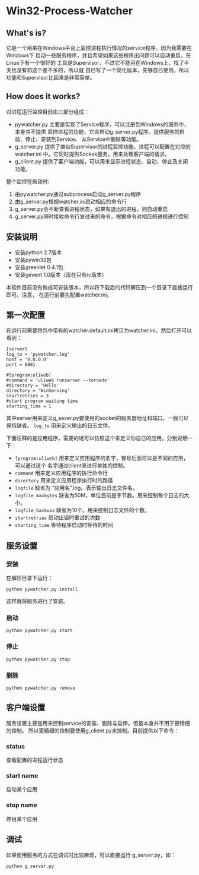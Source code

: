 Win32-Process-Watcher
========================

## What's is?

它是一个用来在Windows平台上监控进程执行情况的service程序。因为我需要在Windows下
启动一些服务程序，并且希望如果这些程序出问题可以自动重启。在Linux下有一个很好的
工具是Supervisor，不过它不能用在Windows上，找了半天也没有和这个差不多的，所以就
自已写了一个简化版本，先够自已使用。所以功能和Supervisor比起来是非常简单。

## How does it works?

对进程运行监控目前由三部分组成：

* pywatcher.py 主要是实现了Service程序，可以注册到Windows的服务中，本身并不提供
  监控进程的功能，它会启动g_server.py程序。提供服务的启动、停止、安装到Service、
  从Service中删除等功能。
* g_server.py 提供了类似Supervisor的进程监控功能。进程可以配置在对应的watcher.ini
  中。它同时提供Sockek服务，用来处理客户端的请求。
* g_client.py 提供了客户端功能，可以用来显示进程状态、启动、停止及关闭功能。

整个监控在启动时:

1. 由pywatcher.py通过subprocess启动g_server.py程序
2. 由g_server.py根据watcher.ini启动相应的命令行
3. g_server.py会不断查看进程状态，如果有退出的进程，则自动重启
4. g_server.py同时接收命令行发过来的命令，根据命令对相应的进程进行控制

## 安装说明

* 安装python 2.7版本
* 安装pywin32包
* 安装greenlet 0.4.1包
* 安装gevent 1.0版本（现在只有rc版本）

本软件目前没有做成可安装版本，所以将下载后的代码解压到一个目录下直接运行即可。注意，
在运行前要先配置watcher.ini。

## 第一次配置

在运行前需要将包中带有的watcher.default.ini拷贝为watcher.ini。然后打开可以看到：

```
[server]
log_to = 'pywatcher.log'
host = '0.0.0.0'
port = 6001

#[program:uliweb]
#command = 'uliweb runserver --tornado'
#directory = 'Hello'
directory = 'WinServing'
startretries = 3
#start program waiting time
starting_time = 1
```

其中server用来定义g_sever.py要使用的socket的服务器地址和端口，一般可以保持缺省。
`log_to` 用来定义输出的日志文件。

下面注释的是应用程序，需要的话可以仿照这个来定义你自已的应用。分别说明一下：

* `[program:uliweb]` 用来定义应用程序的名字，冒号后面可以是不同的应用，可以通过这个
名字通过client来进行单独的控制。
* `command` 用来定义应用程序的执行命令行
* `directory` 用来定义应用程序执行时的路径
* `logfile` 缺省为 “应用名”.log。表示输出日志文件名。
* `logfile_maxbytes` 缺省为50M，单位目前是字节数。用来控制每个日志的大小。
* `logfile_backups` 缺省为10个。用来控制日志文件的个数。
* `startretries` 启动出错时重试的次数
* `starting_time` 等待程序启动时等待的时间

## 服务设置

### 安装

在解压目录下运行：

```
python pywatcher.py install
```

这样就将服务进行了安装。

### 启动

```
python pywatcher.py start
```

### 停止

```
python pywatcher.py stop
```

### 删除

```
python pywatcher.py remove
```

## 客户端设置

服务设置主要是用来控制service的安装、删除与启停。但是本身并不用于更精细的控制。
所以更精细的控制要使用g_client.py来控制。目前提供以下命令：

### status

查看配置的进程运行状态

### start name

启动某个应用

### stop name

停目某个应用

## 调试

如果使用服务的方式在调试时比较麻烦，可以直接运行 g_server.py，如：

```
python g_server.py
```


